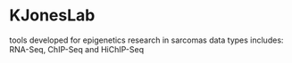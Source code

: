 # KJonesLab
tools developed for epigenetics research in sarcomas
data types includes: RNA-Seq, ChIP-Seq and HiChIP-Seq
